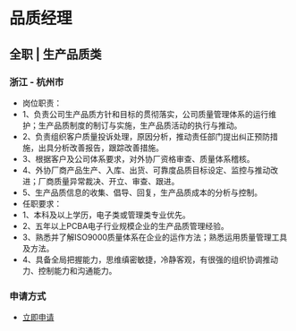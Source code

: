 
# 品质经理
## 全职  |  生产品质类
### 浙江 - 杭州市

- 岗位职责：
- 1、负责公司生产品质方针和目标的贯彻落实，公司质量管理体系的运行维护；生产品质制度的制订与实施，生产品质活动的执行与推动。
- 2、负责组织客户质量投诉处理，原因分析，推动责任部门提出纠正预防措施，出具分析改善报告，跟踪改善措施。
- 3、根据客户及公司体系要求，对外协厂资格审查、质量体系稽核。
- 4、外协厂商产品生产、入库、出货、可靠度品质目标设定、监控与推动改进；厂商质量异常裁决、开立、审查、跟进。
- 5、生产品质信息的收集、倡导、回复，生产品质成本的分析与控制。
- 任职要求：
- 1、本科及以上学历，电子类或管理类专业优先。
- 2、五年以上PCBA电子行业规模企业的生产品质管理经验。
- 3、熟悉并了解ISO9000质量体系在企业的运作方法；熟悉运用质量管理工具及方法。
- 4、具备全局把握能力，思维缜密敏捷，冷静客观，有很强的组织协调推动力、控制能力和沟通能力。
### 申请方式
- <a href="mailto:hr@tuya.com" title=yourName-品质经理>立即申请</a>
